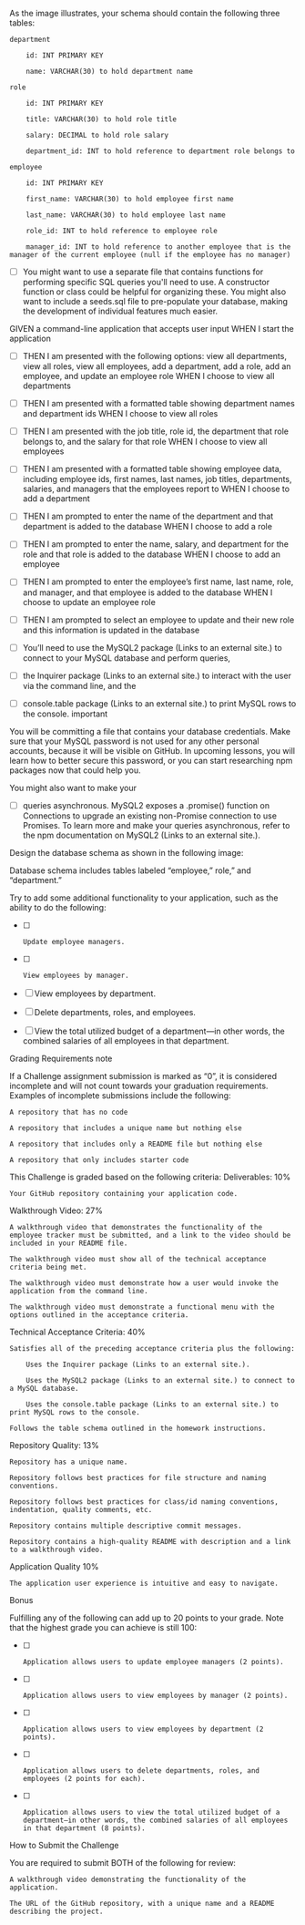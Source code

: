 As the image illustrates, your schema should contain the following three tables:

    department

        id: INT PRIMARY KEY

        name: VARCHAR(30) to hold department name

    role

        id: INT PRIMARY KEY

        title: VARCHAR(30) to hold role title

        salary: DECIMAL to hold role salary

        department_id: INT to hold reference to department role belongs to

    employee

        id: INT PRIMARY KEY

        first_name: VARCHAR(30) to hold employee first name

        last_name: VARCHAR(30) to hold employee last name

        role_id: INT to hold reference to employee role

        manager_id: INT to hold reference to another employee that is the manager of the current employee (null if the employee has no manager)

- [ ] You might want to use a separate file that contains functions for performing specific SQL queries you'll need to use. A constructor function or class could be helpful for organizing these. You might also want to include a seeds.sql file to pre-populate your database, making the development of individual features much easier.






GIVEN a command-line application that accepts user input
WHEN I start the application
- [ ] THEN I am presented with the following options: view all departments, view all roles, view all employees, add a department, add a role, add an employee, and update an employee role
WHEN I choose to view all departments
- [ ] THEN I am presented with a formatted table showing department names and department ids
WHEN I choose to view all roles
- [ ] THEN I am presented with the job title, role id, the department that role belongs to, and the salary for that role
WHEN I choose to view all employees
- [ ] THEN I am presented with a formatted table showing employee data, including employee ids, first names, last names, job titles, departments, salaries, and managers that the employees report to
WHEN I choose to add a department
- [ ] THEN I am prompted to enter the name of the department and that department is added to the database
WHEN I choose to add a role
- [ ] THEN I am prompted to enter the name, salary, and department for the role and that role is added to the database
WHEN I choose to add an employee
- [ ] THEN I am prompted to enter the employee’s first name, last name, role, and manager, and that employee is added to the database
WHEN I choose to update an employee role
- [ ] THEN I am prompted to select an employee to update and their new role and this information is updated in the database


- [ ] You’ll need to use the MySQL2 package (Links to an external site.) to connect to your MySQL database and perform queries, 
- [ ] the Inquirer package (Links to an external site.) to interact with the user via the command line, and the 
- [ ] console.table package (Links to an external site.) to print MySQL rows to the console.
important

You will be committing a file that contains your database credentials. Make sure that your MySQL password is not used for any other personal accounts, because it will be visible on GitHub. In upcoming lessons, you will learn how to better secure this password, or you can start researching npm packages now that could help you.

You might also want to make your 
- [ ] queries asynchronous. MySQL2 exposes a .promise() function on Connections to upgrade an existing non-Promise connection to use Promises. To learn more and make your queries asynchronous, refer to the npm documentation on MySQL2 (Links to an external site.).

Design the database schema as shown in the following image:

Database schema includes tables labeled “employee,” role,” and “department.”

Try to add some additional functionality to your application, such as the ability to do the following:

- [ ]     Update employee managers.

- [ ]     View employees by manager.

- [ ] View employees by department.

- [ ] Delete departments, roles, and employees.

- [ ] View the total utilized budget of a department—in other words, the combined salaries of all employees in that department.

Grading Requirements
note

If a Challenge assignment submission is marked as “0”, it is considered incomplete and will not count towards your graduation requirements. Examples of incomplete submissions include the following:

    A repository that has no code

    A repository that includes a unique name but nothing else

    A repository that includes only a README file but nothing else

    A repository that only includes starter code

This Challenge is graded based on the following criteria:
Deliverables: 10%

    Your GitHub repository containing your application code.

Walkthrough Video: 27%

    A walkthrough video that demonstrates the functionality of the employee tracker must be submitted, and a link to the video should be included in your README file.

    The walkthrough video must show all of the technical acceptance criteria being met.

    The walkthrough video must demonstrate how a user would invoke the application from the command line.

    The walkthrough video must demonstrate a functional menu with the options outlined in the acceptance criteria.

Technical Acceptance Criteria: 40%

    Satisfies all of the preceding acceptance criteria plus the following:

        Uses the Inquirer package (Links to an external site.).

        Uses the MySQL2 package (Links to an external site.) to connect to a MySQL database.

        Uses the console.table package (Links to an external site.) to print MySQL rows to the console.

    Follows the table schema outlined in the homework instructions.

Repository Quality: 13%

    Repository has a unique name.

    Repository follows best practices for file structure and naming conventions.

    Repository follows best practices for class/id naming conventions, indentation, quality comments, etc.

    Repository contains multiple descriptive commit messages.

    Repository contains a high-quality README with description and a link to a walkthrough video.

Application Quality 10%

    The application user experience is intuitive and easy to navigate.

Bonus

Fulfilling any of the following can add up to 20 points to your grade. Note that the highest grade you can achieve is still 100:

- [ ]     Application allows users to update employee managers (2 points).

- [ ]     Application allows users to view employees by manager (2 points).

- [ ]     Application allows users to view employees by department (2 points).

- [ ]     Application allows users to delete departments, roles, and employees (2 points for each).

- [ ]     Application allows users to view the total utilized budget of a department—in other words, the combined salaries of all employees in that department (8 points).

How to Submit the Challenge

You are required to submit BOTH of the following for review:

    A walkthrough video demonstrating the functionality of the application.

    The URL of the GitHub repository, with a unique name and a README describing the project.

